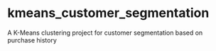 # kmeans_customer_segmentation
A K-Means clustering project for customer segmentation based on purchase history
